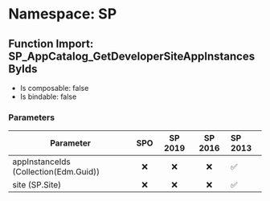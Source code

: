 # Namespace: SP

## Function Import: SP_AppCatalog_GetDeveloperSiteAppInstancesByIds

- Is composable: false
- Is bindable: false

### Parameters

Parameter | SPO | SP 2019 | SP 2016 | SP 2013
----------|:---:|:-------:|:-------:|:-------
appInstanceIds (Collection(Edm.Guid)) | ❌ | ❌ | ❌ | ✅
site (SP.Site) | ❌ | ❌ | ❌ | ✅